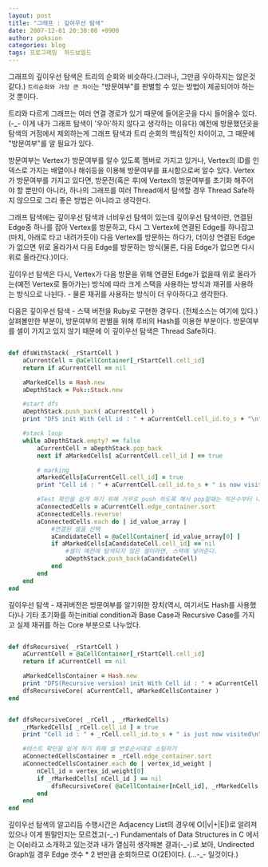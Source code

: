```yaml
---
layout: post
title: "그래프 : 깊이우선 탐색"
date: 2007-12-01 20:30:00 +0900
author: poksion
categories: blog
tags: 프로그래밍  하드보일드
---
```


그래프의 깊이우선 탐색은 트리의 순회와 비슷하다.(그러나, 그만큼 우아하지는 않은것 같다.) ```트리순회와 가장 큰 차이```는 "방문여부"를 판별할 수 있는 방법이 제공되어야 하는것 뿐이다.

트리와 다르게 그래프는 여러 연결 경로가 있기 때문에 들어온곳을 다시 들어올수 있다.(-_- 이게 내가 그래프 탐색이 '우아'하지 않다고 생각하는 이유다) 예전에 방문했던곳을 탐색의 거점에서 제외하는게 그래프 탐색과 트리 순회의 핵심적인 차이이고, 그 때문에 "방문여부"를 알 필요가 있다.

방문여부는 Vertex가 방문여부를 알수 있도록 멤버로 가지고 있거나, Vertex의 ID를 인덱스로 가지는 배열이나 해쉬등을 이용해 방문여부를 표시함으로써 알수 있다. Vertex가 방문여부를 가지고 있다면, 방문전(혹은 후)에 Vertex의 방문여부를 초기화 해주어야 할 뿐만이 아니라, 하나의 그래프를 여러 Thread에서 탐색할 경우 Thread Safe하지 않으므로 그리 좋은 방법은 아니라고 생각한다.

그래프 탐색에는 깊이우선 탐색과 너비우선 탐색이 있는데 깊이우선 탐색이란, 연결된 Edge중 하나를 잡아 Vertex를 방문하고, 다시 그 Vertex에 연결된 Edge를 하나잡고 (마치, 아래로 타고 내려가듯이) 다음 Vertex를 방문하는 하다가, 더이상 연결된 Edge가 없으면 위로 올라가서 다음 Edge를 방문하는 방식(물론, 다음 Edge가 없으면 다시 위로 올라간다.)이다.

깊이우선 탐색은 다시, Vertex가 다음 방문을 위해 연결된 Edge가 없을때 위로 올라가는(예전 Vertex로 돌아가는) 방식에 따라 크게 스택을 사용하는 방식과 재귀를 사용하는 방식으로 나뉜다. - 물론 재귀를 사용하는 방식이 더 우아하다고 생각한다.

다음은 깊이우선 탐색 - 스택 버전을 Ruby로 구현한 경우다. (전체소스는 여기에 있다.)
살펴볼만한 부분이, 방문여부의 판별을 위해 루비의 Hash를 이용한 부분이다. 방문여부를 셀이 가지고 있지 않기 때문에 이 깊이우선 탐색은 Thread Safe하다.

```ruby

def dfsWithStack( _rStartCell )
    aCurrentCell = @aCellContainer[_rStartCell.cell_id]
    return if aCurrentCell == nil

    aMarkedCells = Hash.new
    aDepthStack = Pok::Stack.new

    #start dfs
    aDepthStack.push_back( aCurrentCell )
    print "DFS init With Cell id : " + aCurrentCell.cell_id.to_s + "\n"

    #stack loop
    while aDepthStack.empty? == false
        aCurrentCell = aDepthStack.pop_back
        next if aMarkedCells[ aCurrentCell.cell_id ] == true

        # marking
        aMarkedCells[aCurrentCell.cell_id] = true
        print "Cell id : " + aCurrentCell.cell_id.to_s + " is now visited\n"

        #Test 확인을 쉽게 하기 위해 거꾸로 push 하도록 해서 pop할때는 작은수부터 나오게
        aConnectedCells = aCurrentCell.edge_container.sort
        aConnectedCells.reverse!
        aConnectedCells.each do | id_value_array |
            #연결된 셀을 선택
            aCandidateCell = @aCellContainer[ id_value_array[0] ]
            if aMarkedCells[aCandidateCell.cell_id] == nil
                #셀이 예전에 탐색되지 않은 셀이라면, 스택에 넣어준다.
                aDepthStack.push_back(aCandidateCell)
            end
        end
    end
end

```

깊이우선 탐색 - 재귀버전은 방문여부를 알기위한 장치(역시, 여기서도 Hash를 사용했다)나 기타 초기화를 하는initial condition과 Base Case과 Recursive Case를 가지고 실제 재귀를 하는 Core 부분으로 나누었다.

```ruby

def dfsRecursive( _rStartCell )
    aCurrentCell = @aCellContainer[_rStartCell.cell_id]
    return if aCurrentCell == nil

    aMarkedCellsContainer = Hash.new
    print "DFS(Recursive version) init With Cell id : " + aCurrentCell.cell_id.to_s + "\n"
    dfsRecursiveCore( aCurrentCell, aMarkedCellsContainer )
end


def dfsRecursiveCore( _rCell , _rMarkedCells)
    _rMarkedCells[ _rCell.cell_id ] = true
    print "Cell id : " + _rCell.cell_id.to_s + " is just now visited\n"

    #테스트 확인을 쉽게 하기 위해 셀 번호순서대로 소팅하기
    aConnectedCellsContainer = _rCell.edge_container.sort
    aConnectedCellsContainer.each do | vertex_id_weight |
        nCell_id = vertex_id_weight[0]
        if _rMarkedCells[ nCell_id ] == nil
            dfsRecursiveCore( @aCellContainer[nCell_id], _rMarkedCells )
        end
    end
end

```

깊이우선 탐색의 알고리듬 수행시간은 Adjacency List의 경우에 O(|v|+|E|)로 알려져 있으나 이게 뭔말인지는 모르겠고(-\_-) Fundamentals of Data Structures in C 에서는 O(e)라고 소개하고 있는것과 내가 열심히 생각해본 결과(-\_-)로 보아, Undirected Graph일 경우 Edge 갯수 * 2 번만큼 순회하므로 O(2E)이다. (...-\_- 일것이다.)

